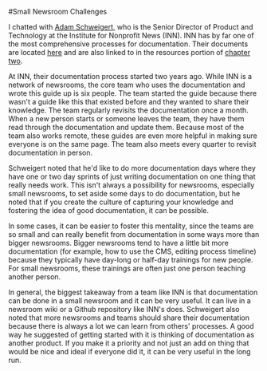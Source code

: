 #Small Newsroom Challenges

I chatted with [Adam Schweigert,](https://twitter.com/aschweig) who is the Senior Director of Product and Technology at the Institute for Nonprofit News (INN). INN has by far one of the most comprehensive processes for documentation. Their documents are located [here](https://github.com/INN/docs) and are also linked to in the resources portion of [chapter two](links.md).

At INN, their documentation process started two years ago. While INN is a network of newsrooms, the core team who uses the documentation and wrote this guide up is six people. The team started the guide because there wasn't a guide like this that existed before and they wanted to share their knowledge. The team regularly revisits the documentation once a month. When a new person starts or someone leaves the team, they have them read through the documentation and update them. Because most of the team also works remote, these guides are even more helpful in making sure everyone is on the same page. The team also meets every quarter to revisit documentation in person.

Schweigert noted that he'd like to do more documentation days where they have one or two day sprints of just writing documentation on one thing that really needs work. This isn't always a possibility for newsrooms, especially small newsrooms, to set aside some days to do documentation, but he noted that if you create the culture of capturing your knowledge and fostering the idea of good documentation, it can be possible. 

In some cases, it can be easier to foster this mentality, since the teams are so small and can really benefit from documentation in some ways more than bigger newsrooms. Bigger newsrooms tend to have a little bit more documentation (for example, how to use the CMS, editing process timeline) because they typically have day-long or half-day trainings for new people. For small newsrooms, these trainings are often just one person teaching another person.

In general, the biggest takeaway from a team like INN is that documentation can be done in a small newsroom and it can be very useful. It can live in a newsroom wiki or a Github repository like INN's does. Schweigert also noted that more newsrooms and teams should share their documentation because there is always a lot we can learn from others' processes. A good way he suggested of getting started with it is thinking of documentation as another product. If you make it a priority and not just an add on thing that would be nice and ideal if everyone did it, it can be very useful in the long run.